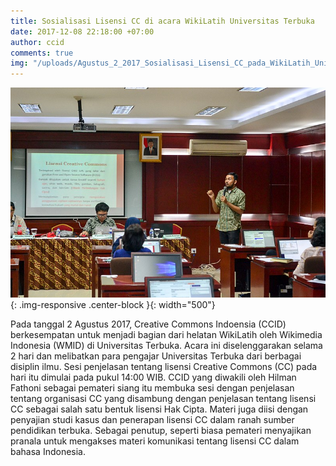 ```yaml
---
title: Sosialisasi Lisensi CC di acara WikiLatih Universitas Terbuka
date: 2017-12-08 22:18:00 +07:00
author: ccid
comments: true
img: "/uploads/Agustus_2_2017_Sosialisasi_Lisensi_CC_pada_WikiLatih_Universitas_Terbuka.jpg"
---
```


![Agustus_2_2017_Sosialisasi_Lisensi_CC_pada_WikiLatih_Universitas_Terbuka.jpg](/uploads/Agustus_2_2017_Sosialisasi_Lisensi_CC_pada_WikiLatih_Universitas_Terbuka.jpg){: .img-responsive .center-block }{: width="500"}

Pada tanggal 2 Agustus 2017, Creative Commons Indoensia (CCID) berkesempatan untuk menjadi bagian dari helatan WikiLatih oleh Wikimedia Indonesia (WMID) di Universitas Terbuka. Acara ini diselenggarakan selama 2 hari dan melibatkan para pengajar Universitas Terbuka dari berbagai disiplin ilmu. Sesi penjelasan tentang lisensi Creative Commons (CC) pada hari itu dimulai pada pukul 14:00 WIB. CCID yang diwakili oleh Hilman Fathoni sebagai pemateri siang itu membuka sesi dengan penjelasan tentang organisasi CC yang disambung dengan penjelasan tentang lisensi CC sebagai salah satu bentuk lisensi Hak Cipta. Materi juga diisi dengan penyajian studi kasus dan penerapan lisensi CC dalam ranah sumber pendidikan terbuka. Sebagai penutup, seperti biasa pemateri menyajikan pranala untuk mengakses materi komunikasi tentang lisensi CC dalam bahasa Indonesia.